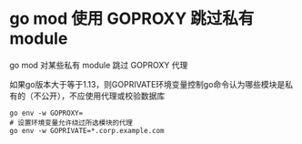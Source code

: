 # go mod 使用 GOPROXY 跳过私有 module

go mod 对某些私有 module 跳过 GOPROXY 代理

如果go版本大于等于1.13，则GOPRIVATE环境变量控制go命令认为哪些模块是私有的（不公开），不应使用代理或校验数据库

```
go env -w GOPROXY= 
# 设置环境变量允许绕过所选模块的代理
go env -w GOPRIVATE=*.corp.example.com
```